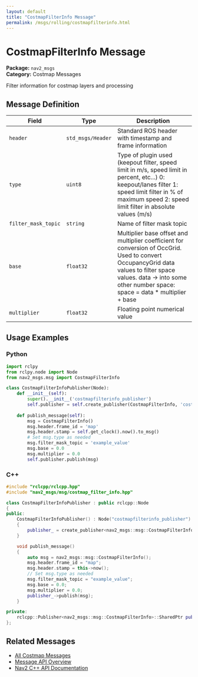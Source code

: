 ```yaml
---
layout: default
title: "CostmapFilterInfo Message"
permalink: /msgs/rolling/costmapfilterinfo.html
---
```


# CostmapFilterInfo Message

**Package:** `nav2_msgs`  
**Category:** Costmap Messages

Filter information for costmap layers and processing

## Message Definition

| Field | Type | Description |
|-------|------|-------------|
| `header` | `std_msgs/Header` | Standard ROS header with timestamp and frame information |
| `type` | `uint8` | Type of plugin used (keepout filter, speed limit in m/s, speed limit in percent, etc...) 0: keepout/lanes filter 1: speed limit filter in % of maximum speed 2: speed limit filter in absolute values (m/s) |
| `filter_mask_topic` | `string` | Name of filter mask topic |
| `base` | `float32` | Multiplier base offset and multiplier coefficient for conversion of OccGrid. Used to convert OccupancyGrid data values to filter space values. data -> into some other number space: space = data * multiplier + base |
| `multiplier` | `float32` | Floating point numerical value |



## Usage Examples

### Python

```python
import rclpy
from rclpy.node import Node
from nav2_msgs.msg import CostmapFilterInfo

class CostmapFilterInfoPublisher(Node):
    def __init__(self):
        super().__init__('costmapfilterinfo_publisher')
        self.publisher = self.create_publisher(CostmapFilterInfo, 'costmapfilterinfo', 10)
        
    def publish_message(self):
        msg = CostmapFilterInfo()
        msg.header.frame_id = 'map'
        msg.header.stamp = self.get_clock().now().to_msg()
        # Set msg.type as needed
        msg.filter_mask_topic = 'example_value'
        msg.base = 0.0
        msg.multiplier = 0.0
        self.publisher.publish(msg)
```

### C++

```cpp
#include "rclcpp/rclcpp.hpp"
#include "nav2_msgs/msg/costmap_filter_info.hpp"

class CostmapFilterInfoPublisher : public rclcpp::Node
{
public:
    CostmapFilterInfoPublisher() : Node("costmapfilterinfo_publisher")
    {
        publisher_ = create_publisher<nav2_msgs::msg::CostmapFilterInfo>("costmapfilterinfo", 10);
    }

    void publish_message()
    {
        auto msg = nav2_msgs::msg::CostmapFilterInfo();
        msg.header.frame_id = "map";
        msg.header.stamp = this->now();
        // Set msg.type as needed
        msg.filter_mask_topic = "example_value";
        msg.base = 0.0;
        msg.multiplier = 0.0;
        publisher_->publish(msg);
    }

private:
    rclcpp::Publisher<nav2_msgs::msg::CostmapFilterInfo>::SharedPtr publisher_;
};
```

## Related Messages

- [All Costmap Messages](/rolling/msgs/index.html#costmap-messages)
- [Message API Overview](/rolling/msgs/index.html)
- [Nav2 C++ API Documentation](/rolling/html/index.html)
